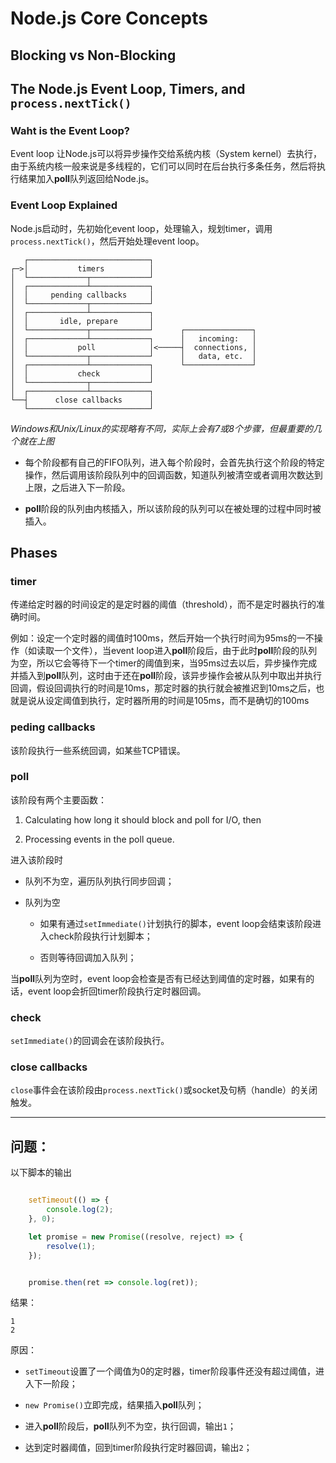 Node.js Core Concepts
====================

## Blocking vs Non-Blocking

## The Node.js Event Loop, Timers, and `process.nextTick()`

### Waht is the Event Loop?

Event loop 让Node.js可以将异步操作交给系统内核（System kernel）去执行，由于系统内核一般来说是多线程的，它们可以同时在后台执行多条任务，然后将执行结果加入**poll**队列返回给Node.js。

### Event Loop Explained

Node.js启动时，先初始化event loop，处理输入，规划timer，调用`process.nextTick()`，然后开始处理event loop。

       ┌───────────────────────────┐
    ┌─>│           timers          │
    │  └─────────────┬─────────────┘
    │  ┌─────────────┴─────────────┐
    │  │     pending callbacks     │
    │  └─────────────┬─────────────┘
    │  ┌─────────────┴─────────────┐
    │  │       idle, prepare       │
    │  └─────────────┬─────────────┘      ┌───────────────┐
    │  ┌─────────────┴─────────────┐      │   incoming:   │
    │  │           poll            │<─────┤  connections, │
    │  └─────────────┬─────────────┘      │   data, etc.  │
    │  ┌─────────────┴─────────────┐      └───────────────┘
    │  │           check           │
    │  └─────────────┬─────────────┘
    │  ┌─────────────┴─────────────┐
    └──┤      close callbacks      │
       └───────────────────────────┘

*Windows和Unix/Linux的实现略有不同，实际上会有7或8个步骤，但最重要的几个就在上图*

- 每个阶段都有自己的FIFO队列，进入每个阶段时，会首先执行这个阶段的特定操作，然后调用该阶段队列中的回调函数，知道队列被清空或者调用次数达到上限，之后进入下一阶段。

- **poll**阶段的队列由内核插入，所以该阶段的队列可以在被处理的过程中同时被插入。


## Phases

### timer

传递给定时器的时间设定的是定时器的阈值（threshold），而不是定时器执行的准确时间。

例如：设定一个定时器的阈值时100ms，然后开始一个执行时间为95ms的一不操作（如读取一个文件），当event loop进入**poll**阶段后，由于此时**poll**阶段的队列为空，所以它会等待下一个timer的阈值到来，当95ms过去以后，异步操作完成并插入到**poll**队列，这时由于还在**poll**阶段，该异步操作会被从队列中取出并执行回调，假设回调执行的时间是10ms，那定时器的执行就会被推迟到10ms之后，也就是说从设定阈值到执行，定时器所用的时间是105ms，而不是确切的100ms

### peding callbacks

该阶段执行一些系统回调，如某些TCP错误。

### poll

该阶段有两个主要函数：

1. Calculating how long it should block and poll for I/O, then

2. Processing events in the poll queue.

进入该阶段时

- 队列不为空，遍历队列执行同步回调；

- 队列为空

    - 如果有通过`setImmediate()`计划执行的脚本，event loop会结束该阶段进入check阶段执行计划脚本；

    - 否则等待回调加入队列；

当**poll**队列为空时，event loop会检查是否有已经达到阈值的定时器，如果有的话，event loop会折回timer阶段执行定时器回调。

### check

`setImmediate()`的回调会在该阶段执行。

### close callbacks

`close`事件会在该阶段由`process.nextTick()`或socket及句柄（handle）的关闭触发。

---

## 问题：

以下脚本的输出

``` javascript

    setTimeout(() => {
        console.log(2);
    }, 0);

    let promise = new Promise((resolve, reject) => {
        resolve(1);
    });


    promise.then(ret => console.log(ret));

```

结果：

    1
    2

原因：

- `setTimeout`设置了一个阈值为0的定时器，timer阶段事件还没有超过阈值，进入下一阶段；

- `new Promise()`立即完成，结果插入**poll**队列；

- 进入**poll**阶段后，**poll**队列不为空，执行回调，输出`1`；

- 达到定时器阈值，回到timer阶段执行定时器回调，输出`2`；